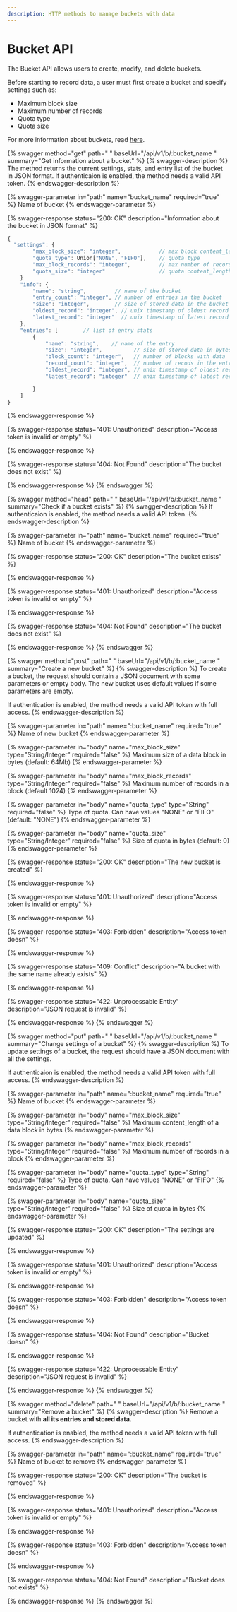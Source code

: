 ```yaml
---
description: HTTP methods to manage buckets with data
---
```


# Bucket API

The Bucket API allows users to create, modify, and delete buckets.

Before starting to record data, a user must first create a bucket and specify settings such as:

* Maximum block size
* Maximum number of records
* Quota type
* Quota size

For more information about buckets, read [here](../how-does-it-work.md#internal-structure).

{% swagger method="get" path=" " baseUrl="/api/v1/b/:bucket_name " summary="Get information about a bucket" %}
{% swagger-description %}
The method returns the current settings, stats, and entry list of the bucket in JSON format. If authenticaion is enabled, the method needs a valid API token.
{% endswagger-description %}

{% swagger-parameter in="path" name="bucket_name" required="true" %}
Name of bucket
{% endswagger-parameter %}

{% swagger-response status="200: OK" description="Information about the bucket in JSON format" %}
```javascript
{
  "settings": {
        "max_block_size": "integer",            // max block content_length in bytes
        "quota_type": Union["NONE", "FIFO"],    // quota type
        "max_block_records": "integer",         // max number of records in a block
        "quota_size": "integer"                 // quota content_length in bytes
    }
    "info": {
        "name": "string",         // name of the bucket
        "entry_count": "integer", // number of entries in the bucket
        "size": "integer",        // size of stored data in the bucket in bytes
        "oldest_record": "integer", // unix timestamp of oldest record in microseconds
        "latest_record": "integer"  // unix timestamp of latest record in microseconds
    },
    "entries": [        // list of entry stats
        {
            "name": "string",    // name of the entry
            "size": "integer",          // size of stored data in bytes
            "block_count": "integer",   // number of blocks with data
            "record_count": "integer",  // number of recods in the entry
            "oldest_record": "integer", // unix timestamp of oldest record in microseconds
            "latest_record": "integer"  // unix timestamp of latest record in microseconds

        }
    ]
}
```
{% endswagger-response %}

{% swagger-response status="401: Unauthorized" description="Access token is invalid or empty" %}

{% endswagger-response %}

{% swagger-response status="404: Not Found" description="The bucket does not exist" %}

{% endswagger-response %}
{% endswagger %}

{% swagger method="head" path=" " baseUrl="/api/v1/b/:bucket_name " summary="Check if a bucket exists" %}
{% swagger-description %}
If authenticaion is enabled, the method needs a valid API token.
{% endswagger-description %}

{% swagger-parameter in="path" name="bucket_name" required="true" %}
Name of bucket
{% endswagger-parameter %}

{% swagger-response status="200: OK" description="The bucket exists" %}

{% endswagger-response %}

{% swagger-response status="401: Unauthorized" description="Access token is invalid or empty" %}

{% endswagger-response %}

{% swagger-response status="404: Not Found" description="The bucket does not exist" %}

{% endswagger-response %}
{% endswagger %}

{% swagger method="post" path=" " baseUrl="/api/v1/b/:bucket_name  " summary="Create a new bucket" %}
{% swagger-description %}
To create a bucket, the request should contain a JSON document with some parameters or empty body. The new bucket uses default values if some parameters are empty.

If authentication is enabled, the method needs a valid API token with full access.
{% endswagger-description %}

{% swagger-parameter in="path" name=":bucket_name" required="true" %}
Name of new bucket
{% endswagger-parameter %}

{% swagger-parameter in="body" name="max_block_size" type="String/Integer" required="false" %}
Maximum size of a data block in bytes (default: 64Mb)
{% endswagger-parameter %}

{% swagger-parameter in="body" name="max_block_records" type="String/Integer" required="false" %}
Maximum number of records in a block (default 1024)
{% endswagger-parameter %}

{% swagger-parameter in="body" name="quota_type" type="String" required="false" %}
Type of quota. Can have values "NONE" or "FIFO" (default: "NONE")
{% endswagger-parameter %}

{% swagger-parameter in="body" name="quota_size" type="String/Integer" required="false" %}
Size of quota in bytes (default: 0)
{% endswagger-parameter %}

{% swagger-response status="200: OK" description="The new bucket is created" %}

{% endswagger-response %}

{% swagger-response status="401: Unauthorized" description="Access token is invalid or empty" %}

{% endswagger-response %}

{% swagger-response status="403: Forbidden" description="Access token doesn" %}

{% endswagger-response %}

{% swagger-response status="409: Conflict" description="A bucket with the same name already exists" %}

{% endswagger-response %}

{% swagger-response status="422: Unprocessable Entity" description="JSON request is invalid" %}

{% endswagger-response %}
{% endswagger %}

{% swagger method="put" path=" " baseUrl="/api/v1/b/:bucket_name " summary="Change settings of a bucket" %}
{% swagger-description %}
To update settings of a bucket, the request should have a JSON document with all the settings.

If authenticaion is enabled, the method needs a valid API token with full access.
{% endswagger-description %}

{% swagger-parameter in="path" name=":bucket_name" required="true" %}
Name of bucket
{% endswagger-parameter %}

{% swagger-parameter in="body" name="max_block_size" type="String/Integer" required="false" %}
Maximum content_length of a data block in bytes
{% endswagger-parameter %}

{% swagger-parameter in="body" name="max_block_records" type="String/Integer" required="false" %}
Maximum number of records in a block
{% endswagger-parameter %}

{% swagger-parameter in="body" name="quota_type" type="String" required="false" %}
Type of quota. Can have values "NONE" or "FIFO"
{% endswagger-parameter %}

{% swagger-parameter in="body" name="quota_size" type="String/Integer" required="false" %}
Size of quota in bytes
{% endswagger-parameter %}

{% swagger-response status="200: OK" description="The settings are updated" %}

{% endswagger-response %}

{% swagger-response status="401: Unauthorized" description="Access token is invalid or empty" %}

{% endswagger-response %}

{% swagger-response status="403: Forbidden" description="Access token doesn" %}

{% endswagger-response %}

{% swagger-response status="404: Not Found" description="Bucket doesn" %}

{% endswagger-response %}

{% swagger-response status="422: Unprocessable Entity" description="JSON request is invalid" %}

{% endswagger-response %}
{% endswagger %}

{% swagger method="delete" path=" " baseUrl="/api/v1/b/:bucket_name " summary="Remove a bucket" %}
{% swagger-description %}
Remove a bucket with **all its entries and stored data.**

If authentication is enabled, the method needs a valid API token with full access.
{% endswagger-description %}

{% swagger-parameter in="path" name=":bucket_name" required="true" %}
Name of bucket to remove
{% endswagger-parameter %}

{% swagger-response status="200: OK" description="The bucket is removed" %}

{% endswagger-response %}

{% swagger-response status="401: Unauthorized" description="Access token is invalid or empty" %}

{% endswagger-response %}

{% swagger-response status="403: Forbidden" description="Access token doesn" %}

{% endswagger-response %}

{% swagger-response status="404: Not Found" description="Bucket does not exists" %}

{% endswagger-response %}
{% endswagger %}
